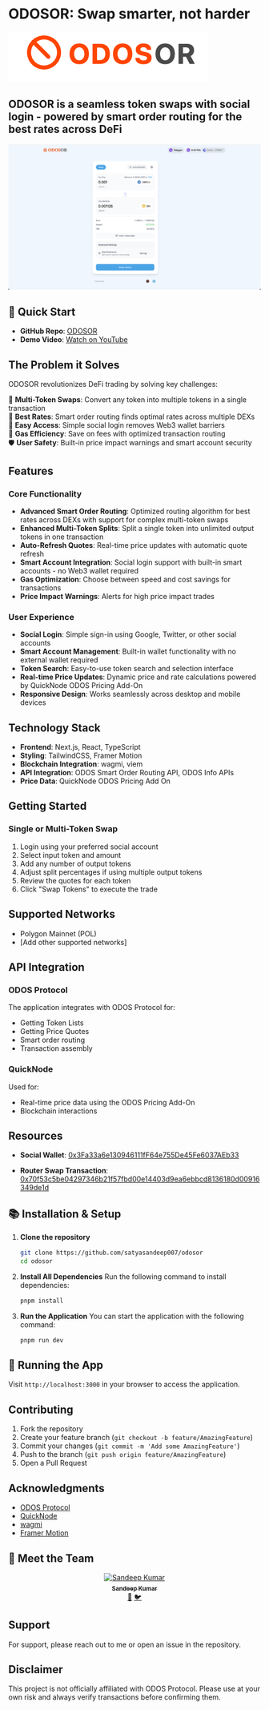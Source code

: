 # ODOSOR: Swap smarter, not harder

![ODOS Interface](/demo/odosor.png)

## ODOSOR is a seamless token swaps with social login - powered by smart order routing for the best rates across DeFi

![ODOS Interface](/demo/Home.png)

## 🚀 Quick Start

- **GitHub Repo**: [ODOSOR](https://github.com/satyasandeep007/odosor)
- **Demo Video**: [Watch on YouTube](https://youtu.be/3wrnsVeXUGg/)

## The Problem it Solves

ODOSOR revolutionizes DeFi trading by solving key challenges:

🔄 **Multi-Token Swaps**: Convert any token into multiple tokens in a single transaction  
💎 **Best Rates**: Smart order routing finds optimal rates across multiple DEXs  
🔑 **Easy Access**: Simple social login removes Web3 wallet barriers  
💨 **Gas Efficiency**: Save on fees with optimized transaction routing  
🛡️ **User Safety**: Built-in price impact warnings and smart account security

## Features

### Core Functionality

- **Advanced Smart Order Routing**: Optimized routing algorithm for best rates across DEXs with support for complex multi-token swaps
- **Enhanced Multi-Token Splits**: Split a single token into unlimited output tokens in one transaction
- **Auto-Refresh Quotes**: Real-time price updates with automatic quote refresh
- **Smart Account Integration**: Social login support with built-in smart accounts - no Web3 wallet required
- **Gas Optimization**: Choose between speed and cost savings for transactions
- **Price Impact Warnings**: Alerts for high price impact trades

### User Experience

- **Social Login**: Simple sign-in using Google, Twitter, or other social accounts
- **Smart Account Management**: Built-in wallet functionality with no external wallet required
- **Token Search**: Easy-to-use token search and selection interface
- **Real-time Price Updates**: Dynamic price and rate calculations powered by QuickNode ODOS Pricing Add-On
- **Responsive Design**: Works seamlessly across desktop and mobile devices

## Technology Stack

- **Frontend**: Next.js, React, TypeScript
- **Styling**: TailwindCSS, Framer Motion
- **Blockchain Integration**: wagmi, viem
- **API Integration**: ODOS Smart Order Routing API, ODOS Info APIs
- **Price Data**: QuickNode ODOS Pricing Add On

## Getting Started

### Single or Multi-Token Swap

1. Login using your preferred social account
2. Select input token and amount
3. Add any number of output tokens
4. Adjust split percentages if using multiple output tokens
5. Review the quotes for each token
6. Click "Swap Tokens" to execute the trade

## Supported Networks

- Polygon Mainnet (POL)
- [Add other supported networks]

## API Integration

### ODOS Protocol

The application integrates with ODOS Protocol for:

- Getting Token Lists
- Getting Price Quotes
- Smart order routing
- Transaction assembly

### QuickNode

Used for:

- Real-time price data using the ODOS Pricing Add-On
- Blockchain interactions

## Resources

- **Social Wallet**: [0x3Fa33a6e130946111fF64e755De45Fe6037AEb33](https://polygonscan.com/address/0x3Fa33a6e130946111fF64e755De45Fe6037AEb33)

- **Router Swap Transaction**: [0x70f53c5be04297346b21f57fbd00e14403d9ea6ebbcd8136180d00916349de1d](https://polygonscan.com/tx/0x70f53c5be04297346b21f57fbd00e14403d9ea6ebbcd8136180d00916349de1d)

## 📚 Installation & Setup

1. **Clone the repository**

   ```bash
   git clone https://github.com/satyasandeep007/odosor
   cd odosor
   ```

2. **Install All Dependencies**
   Run the following command to install dependencies:

   ```bash
   pnpm install
   ```

3. **Run the Application**
   You can start the application with the following command:

   ```bash
   pnpm run dev
   ```

## 🚀 Running the App

Visit `http://localhost:3000` in your browser to access the application.

## Contributing

1. Fork the repository
2. Create your feature branch (`git checkout -b feature/AmazingFeature`)
3. Commit your changes (`git commit -m 'Add some AmazingFeature'`)
4. Push to the branch (`git push origin feature/AmazingFeature`)
5. Open a Pull Request

## Acknowledgments

- [ODOS Protocol](https://odos.xyz)
- [QuickNode](https://quicknode.com)
- [wagmi](https://wagmi.sh)
- [Framer Motion](https://www.framer.com/motion/)

## 👥 Meet the Team

<div align="center">
      <a href="https://github.com/satyasandeep007">
        <img src="https://github.com/satyasandeep007.png" width="100px;" alt="Sandeep Kumar"/><br />
        <sub><b>Sandeep Kumar</b></sub>
      </a><br />
      <a href="https://www.linkedin.com/in/satyasandeep" title="LinkedIn">💼</a>
      <a href="https://twitter.com/satyasandeep76" title="Twitter">🐦</a>

</div>

## Support

For support, please reach out to me or open an issue in the repository.

## Disclaimer

This project is not officially affiliated with ODOS Protocol. Please use at your own risk and always verify transactions before confirming them.
